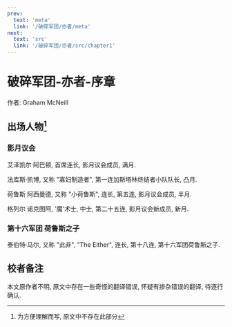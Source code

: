 ```yaml
---
prev:
  text: 'meta'
  link: '/破碎军团/亦者/meta'
next:
  text: 'src'
  link: '/破碎军团/亦者/src/chapter1'
---
```


# 破碎军团-亦者-序章

作者: Graham McNeill

## 出场人物[^0]

### 影月议会

艾泽凯尔·阿巴顿, 首席连长, 影月议会成员, 满月.

法库斯·凯博, 又称 "寡妇制造者", 第一连加斯塔林终结者小队队长,  凸月.

荷鲁斯 阿西曼德, 又称 "小荷鲁斯", 连长, 第五连, 影月议会成员, 半月.

格列尔 诺克图阿, '魔'术士, 中士, 第二十五连, 影月议会新成员, 新月.

### 第十六军团 荷鲁斯之子

泰伯特·马尔, 又称 "此非", "The Either", 连长, 第十八连, 第十六军团荷鲁斯之子.

[^0]: 为方便理解而写, 原文中不存在此部分

## 校者备注

本文原作者不明, 原文中存在一些奇怪的翻译错误, 怀疑有掺杂错误的翻译, 待逐行确认.
